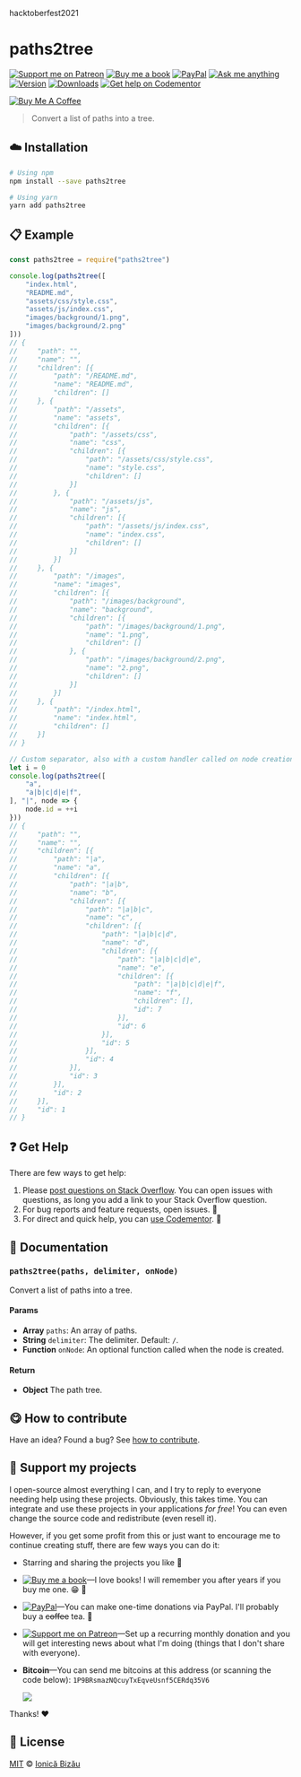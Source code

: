 <!-- Please do not edit this file. Edit the `blah` field in the `package.json` instead. If in doubt, open an issue. -->
hacktoberfest2021

















# paths2tree

 [![Support me on Patreon][badge_patreon]][patreon] [![Buy me a book][badge_amazon]][amazon] [![PayPal][badge_paypal_donate]][paypal-donations] [![Ask me anything](https://img.shields.io/badge/ask%20me-anything-1abc9c.svg)](https://github.com/IonicaBizau/ama) [![Version](https://img.shields.io/npm/v/paths2tree.svg)](https://www.npmjs.com/package/paths2tree) [![Downloads](https://img.shields.io/npm/dt/paths2tree.svg)](https://www.npmjs.com/package/paths2tree) [![Get help on Codementor](https://cdn.codementor.io/badges/get_help_github.svg)](https://www.codementor.io/johnnyb?utm_source=github&utm_medium=button&utm_term=johnnyb&utm_campaign=github)

<a href="https://www.buymeacoffee.com/H96WwChMy" target="_blank"><img src="https://www.buymeacoffee.com/assets/img/custom_images/yellow_img.png" alt="Buy Me A Coffee"></a>







> Convert a list of paths into a tree.

















## :cloud: Installation

```sh
# Using npm
npm install --save paths2tree

# Using yarn
yarn add paths2tree
```













## :clipboard: Example



```js
const paths2tree = require("paths2tree")

console.log(paths2tree([
    "index.html",
    "README.md",
    "assets/css/style.css",
    "assets/js/index.css",
    "images/background/1.png",
    "images/background/2.png"
]))
// {
//     "path": "",
//     "name": "",
//     "children": [{
//         "path": "/README.md",
//         "name": "README.md",
//         "children": []
//     }, {
//         "path": "/assets",
//         "name": "assets",
//         "children": [{
//             "path": "/assets/css",
//             "name": "css",
//             "children": [{
//                 "path": "/assets/css/style.css",
//                 "name": "style.css",
//                 "children": []
//             }]
//         }, {
//             "path": "/assets/js",
//             "name": "js",
//             "children": [{
//                 "path": "/assets/js/index.css",
//                 "name": "index.css",
//                 "children": []
//             }]
//         }]
//     }, {
//         "path": "/images",
//         "name": "images",
//         "children": [{
//             "path": "/images/background",
//             "name": "background",
//             "children": [{
//                 "path": "/images/background/1.png",
//                 "name": "1.png",
//                 "children": []
//             }, {
//                 "path": "/images/background/2.png",
//                 "name": "2.png",
//                 "children": []
//             }]
//         }]
//     }, {
//         "path": "/index.html",
//         "name": "index.html",
//         "children": []
//     }]
// }

// Custom separator, also with a custom handler called on node creation
let i = 0
console.log(paths2tree([
    "a",
    "a|b|c|d|e|f",
], "|", node => {
    node.id = ++i
}))
// {
//     "path": "",
//     "name": "",
//     "children": [{
//         "path": "|a",
//         "name": "a",
//         "children": [{
//             "path": "|a|b",
//             "name": "b",
//             "children": [{
//                 "path": "|a|b|c",
//                 "name": "c",
//                 "children": [{
//                     "path": "|a|b|c|d",
//                     "name": "d",
//                     "children": [{
//                         "path": "|a|b|c|d|e",
//                         "name": "e",
//                         "children": [{
//                             "path": "|a|b|c|d|e|f",
//                             "name": "f",
//                             "children": [],
//                             "id": 7
//                         }],
//                         "id": 6
//                     }],
//                     "id": 5
//                 }],
//                 "id": 4
//             }],
//             "id": 3
//         }],
//         "id": 2
//     }],
//     "id": 1
// }
```











## :question: Get Help

There are few ways to get help:



 1. Please [post questions on Stack Overflow](https://stackoverflow.com/questions/ask). You can open issues with questions, as long you add a link to your Stack Overflow question.
 2. For bug reports and feature requests, open issues. :bug:
 3. For direct and quick help, you can [use Codementor](https://www.codementor.io/johnnyb). :rocket:





## :memo: Documentation


### `paths2tree(paths, delimiter, onNode)`
Convert a list of paths into a tree.

#### Params

- **Array** `paths`: An array of paths.
- **String** `delimiter`: The delimiter. Default: `/`.
- **Function** `onNode`: An optional function called when the node is created.

#### Return
- **Object** The path tree.














## :yum: How to contribute
Have an idea? Found a bug? See [how to contribute][contributing].


## :sparkling_heart: Support my projects
I open-source almost everything I can, and I try to reply to everyone needing help using these projects. Obviously,
this takes time. You can integrate and use these projects in your applications *for free*! You can even change the source code and redistribute (even resell it).

However, if you get some profit from this or just want to encourage me to continue creating stuff, there are few ways you can do it:


 - Starring and sharing the projects you like :rocket:
 - [![Buy me a book][badge_amazon]][amazon]—I love books! I will remember you after years if you buy me one. :grin: :book:
 - [![PayPal][badge_paypal]][paypal-donations]—You can make one-time donations via PayPal. I'll probably buy a ~~coffee~~ tea. :tea:
 - [![Support me on Patreon][badge_patreon]][patreon]—Set up a recurring monthly donation and you will get interesting news about what I'm doing (things that I don't share with everyone).
 - **Bitcoin**—You can send me bitcoins at this address (or scanning the code below): `1P9BRsmazNQcuyTxEqveUsnf5CERdq35V6`

    ![](https://i.imgur.com/z6OQI95.png)


Thanks! :heart:
























## :scroll: License

[MIT][license] © [Ionică Bizău][website]






[license]: /LICENSE
[website]: https://ionicabizau.net
[contributing]: /CONTRIBUTING.md
[docs]: /DOCUMENTATION.md
[badge_patreon]: https://ionicabizau.github.io/badges/patreon.svg
[badge_amazon]: https://ionicabizau.github.io/badges/amazon.svg
[badge_paypal]: https://ionicabizau.github.io/badges/paypal.svg
[badge_paypal_donate]: https://ionicabizau.github.io/badges/paypal_donate.svg
[patreon]: https://www.patreon.com/ionicabizau
[amazon]: http://amzn.eu/hRo9sIZ
[paypal-donations]: https://www.paypal.com/cgi-bin/webscr?cmd=_s-xclick&hosted_button_id=RVXDDLKKLQRJW
